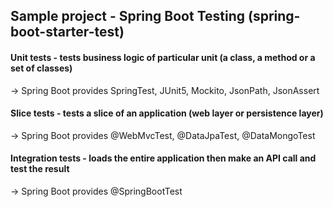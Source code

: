 ## Sample project - Spring Boot Testing (spring-boot-starter-test)

#### Unit tests - tests business logic of particular unit (a class, a method or a set of classes)
-> Spring Boot provides SpringTest, JUnit5, Mockito, JsonPath, JsonAssert 

#### Slice tests - tests a slice of an application (web layer or persistence layer)
-> Spring Boot provides @WebMvcTest, @DataJpaTest, @DataMongoTest

#### Integration tests - loads the entire application then make an API call and test the result
-> Spring Boot provides @SpringBootTest

